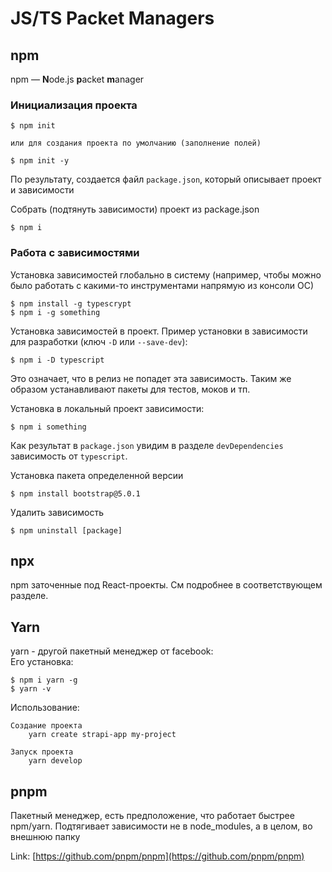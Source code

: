 # JS/TS Packet Managers

## npm

npm — **N**ode.js **p**acket **m**anager

### Инициализация проекта

```
$ npm init

или для создания проекта по умолчанию (заполнение полей)

$ npm init -y
```

По результату, создается файл `package.json`, который описывает проект и зависимости

Собрать (подтянуть зависимости) проект из package.json

```
$ npm i
```

### Работа с зависимостями

Установка зависимостей глобально в систему (например, чтобы можно было работать с какими-то инструментами напрямую из консоли ОС)

```
$ npm install -g typescrypt
$ npm i -g something
```

Установка зависимостей в проект. Пример установки в зависимости для разработки (ключ `-D` или  `--save-dev`):

```
$ npm i -D typescript
```

Это означает, что в релиз не попадет эта зависимость. Таким же образом устанавливают пакеты для тестов, моков и тп.

Установка в локальный проект зависимости:

```
$ npm i something
```

Как результат в `package.json` увидим в разделе `devDependencies` зависимость от `typescript`.

Установка пакета определенной версии

```
$ npm install bootstrap@5.0.1
```

Удалить зависимость

```
$ npm uninstall [package]
```

## npx

npm заточенные под React-проекты. См подробнее в соответствующем разделе.

## Yarn

yarn - другой пакетный менеджер от facebook: \
Его установка:&#x20;

```
$ npm i yarn -g
$ yarn -v
```

Использование:

```
Создание проекта
    yarn create strapi-app my-project
    
Запуск проекта
    yarn develop
```

## pnpm

Пакетный менеджер, есть предположение, что работает быстрее npm/yarn. Подтягивает зависимости не в node\_modules, а в целом, во внешнюю папку

Link: [https://github.com/pnpm/pnpm](https://github.com/pnpm/pnpm)
